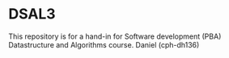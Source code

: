 # DSAL3
This repository is for a hand-in for Software development (PBA) Datastructure and Algorithms course. Daniel (cph-dh136)
